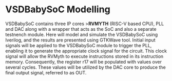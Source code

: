 # VSDBabySoC Modelling
VSDBabySoC contains three IP cores >**RVMYTH** (RISC-V based CPU), PLL and DAC along with a wrapper that acts as the SoC and also a separate testnench module. Here will model and simulate the VSDBabySoC using Iverilog, and the results are presented using GTKWave tool. Initial input signals will be applied to the VSDBabySoC module to trigger the PLL, enabling it to generate the appropriate clock signal for the circuit. This clock signal will allow the RVMyth to execute instructions stored in its instruction memory. Consequently, the register r17 will be populated with values over several cycles. These values will be utilized by the DAC core to produce the final output signal, referred to as OUT.
